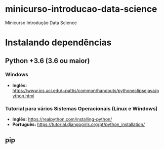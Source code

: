 # minicurso-introducao-data-science
Minicurso Introdução Data Science

# Instalando dependências
## Python +3.6 (3.6 ou maior)
### Windows
* **Inglês:** https://www.ics.uci.edu/~pattis/common/handouts/pythoneclipsejava/python.html

### Tutorial para vários Sistemas Operacionais (Linux e Windows)
* **Inglês:** https://realpython.com/installing-python/
* **Português:** https://tutorial.djangogirls.org/pt/python_installation/

## pip 
 
